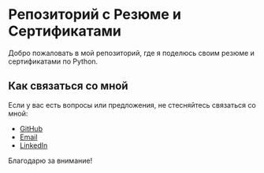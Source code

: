 # Репозиторий с Резюме и Сертификатами

Добро пожаловать в мой репозиторий, где я поделюсь своим резюме и сертификатами по Python.

## Как связаться со мной

Если у вас есть вопросы или предложения, не стесняйтесь связаться со мной:

- [GitHub](https://github.com/GrigoriyKruchinin)
- [Email](gkruchinin75@gmail.com)
- [LinkedIn](https://www.linkedin.com/in/grigoriy-kruchinin/)

Благодарю за внимание!

